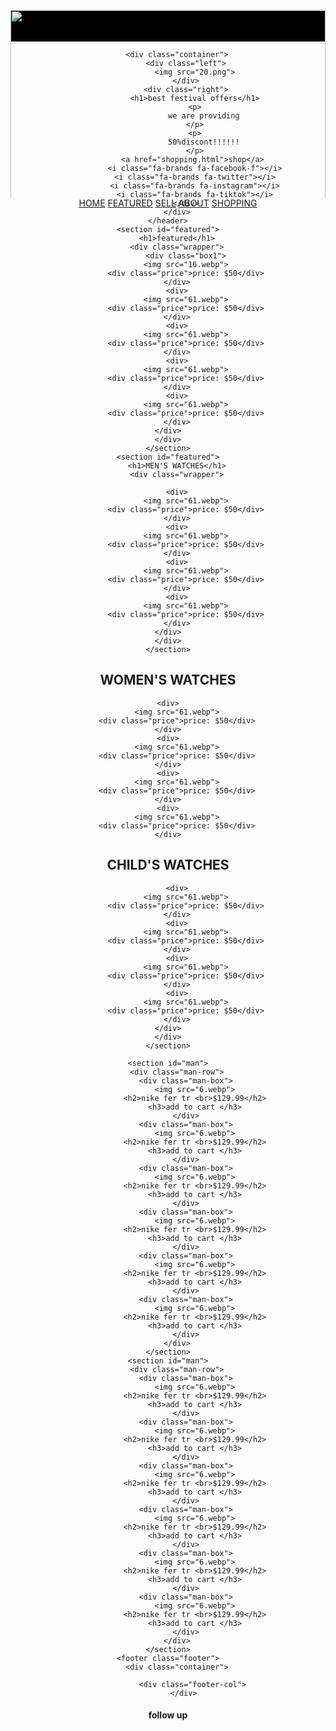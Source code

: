 <html lang="en">
<head>
    <meta charset="UTF-8">
    <meta name="viewport" content="width=device-width, initial-scale=1.0">
    <title>Document</title>
    <link rel="stylesheet" type="text/css" href="sstyle.css">
    <link rel="stylesheet" type="text/css" href="https://cdnjs.cloudflare.com/ajax/libs/font-awesome/6.4.2/css/all.min.css">
    <link rel="stylesheet" href="jquery.js">
    
</head>
<style> body{background-image: url(59.jpg); background-repeat: no-repeat; 
    background-size: cover; background-position: center; background-attachment: fixed;}</style>
<body>
    <style>
        nav{height: 50px; background-color: black;}
        ul{list-style:none;}
        li{float: left; color: whitesmoke; width:20%; line-height: 60px;
        font-size: 18px; font-family: cursive;}
        li a{color:white; text-decoration: none;}
        li a:hover{color: wheat; text-transform: lowercase;}
    </style>
    <header id="home">
        <nav>
            <div class="logo"><img src="40.png" width="100%" height="600%"></div>
            <div class="menu" id="home">
                <a href="enter"></a>
                <a href="F.K.html">HOME</a>
                <a href="shopping.html">FEATURED</a>
                <a href="#"> SELL</a>
                <a href="#">ABOUT</a>
                <a href="#" id="to">SHOPPING</a>
            </div>
        </nav>
        
        <div class="container">
            <div class="left">
                <img src="20.png">
            </div>
            <div class="right">
                <h1>best festival offers</h1>
                <p>
                    we are providing
                </p>
                <p>
                    50%discont!!!!!!
                </p>
               <a href="shopping.html">shop</a>
                <i class="fa-brands fa-facebook-f"></i>
                <i class="fa-brands fa-twitter"></i>
                <i class="fa-brands fa-instagram"></i>
                <i class="fa-brands fa-tiktok"></i>
            </div>
        </div>
    </header>
    <section id="featured">
        <h1>featured</h1>
        <div class="wrapper">
            <div class="box1">
            <img src="16.webp">
            <div class="price">price: $50</div>
        </div>
        <div>
            <img src="61.webp">
            <div class="price">price: $50</div>
        </div>
        <div>
            <img src="61.webp">
            <div class="price">price: $50</div>
        </div>
        <div>
            <img src="61.webp">
            <div class="price">price: $50</div>
        </div>
        <div>
            <img src="61.webp">
            <div class="price">price: $50</div>
        </div>
    </div>
    </div>
    </section>
    <section id="featured">
        <h1>MEN'S WATCHES</h1>
        <div class="wrapper">
            
        <div>
            <img src="61.webp">
            <div class="price">price: $50</div>
        </div>
        <div>
            <img src="61.webp">
            <div class="price">price: $50</div>
        </div>
        <div>
            <img src="61.webp">
            <div class="price">price: $50</div>
        </div>
        <div>
            <img src="61.webp">
            <div class="price">price: $50</div>
        </div>
    </div>
    </div>
    </section>

</section>
<section id="featured">
    <h1>WOMEN'S WATCHES</h1>
    <div class="wrapper">
        
    <div>
        <img src="61.webp">
        <div class="price">price: $50</div>
    </div>
    <div>
        <img src="61.webp">
        <div class="price">price: $50</div>
    </div>
    <div>
        <img src="61.webp">
        <div class="price">price: $50</div>
    </div>
    <div>
        <img src="61.webp">
        <div class="price">price: $50</div>
    </div>
</div>
</div>
</section>
 </section>
    <section id="featured">
        <h1>CHILD'S WATCHES</h1>
        <div class="wrapper">
            
        <div>
            <img src="61.webp">
            <div class="price">price: $50</div>
        </div>
        <div>
            <img src="61.webp">
            <div class="price">price: $50</div>
        </div>
        <div>
            <img src="61.webp">
            <div class="price">price: $50</div>
        </div>
        <div>
            <img src="61.webp">
            <div class="price">price: $50</div>
        </div>
    </div>
    </div>
    </section>

    <section id="man">
        <div class="man-row">
            <div class="man-box">
                <img src="6.webp">
                <h2>nike fer tr <br>$129.99</h2>
                <h3>add to cart </h3>
            </div>
            <div class="man-box">
                <img src="6.webp">
                <h2>nike fer tr <br>$129.99</h2>
                <h3>add to cart </h3>
            </div>
            <div class="man-box">
                <img src="6.webp">
                <h2>nike fer tr <br>$129.99</h2>
                <h3>add to cart </h3>
            </div>
            <div class="man-box">
                <img src="6.webp">
                <h2>nike fer tr <br>$129.99</h2>
                <h3>add to cart </h3>
            </div>
            <div class="man-box">
                <img src="6.webp">
                <h2>nike fer tr <br>$129.99</h2>
                <h3>add to cart </h3>
            </div>
            <div class="man-box">
                <img src="6.webp">
                <h2>nike fer tr <br>$129.99</h2>
                <h3>add to cart </h3>
            </div>
        </div>
    </section>
    <section id="man">
        <div class="man-row">
            <div class="man-box">
                <img src="6.webp">
                <h2>nike fer tr <br>$129.99</h2>
                <h3>add to cart </h3>
            </div>
            <div class="man-box">
                <img src="6.webp">
                <h2>nike fer tr <br>$129.99</h2>
                <h3>add to cart </h3>
            </div>
            <div class="man-box">
                <img src="6.webp">
                <h2>nike fer tr <br>$129.99</h2>
                <h3>add to cart </h3>
            </div>
            <div class="man-box">
                <img src="6.webp">
                <h2>nike fer tr <br>$129.99</h2>
                <h3>add to cart </h3>
            </div>
            <div class="man-box">
                <img src="6.webp">
                <h2>nike fer tr <br>$129.99</h2>
                <h3>add to cart </h3>
            </div>
            <div class="man-box">
                <img src="6.webp">
                <h2>nike fer tr <br>$129.99</h2>
                <h3>add to cart </h3>
            </div>
        </div>
    </section>
    <footer class="footer">
        <div class="container">
           
               <div class="footer-col">
           </div>
   <div class="footer-col">
    <h4>follow up</h4>
    <div class="social-link">
        <a href="https://www.facebook.com/profile.php?id=100077793383697&mibextid=ZbWKwL"><i class="fa-brands fa-facebook"></i><a>
        <a href="https://t.me/FKMIR01"><i class="fa-brands fa-twitter"></i><a>
         <a href="https://instagram.com/shaheenenterprises9?igshid=MzMyNGUyNmU2YQ=="><i class="fa-brands fa-instagram"></i><a>
        <a href="https://www.tiktok.com/@shaheenenterprises01?is_from_webapp=1&sender_device=pc"><i class="fa-brands fa-tiktok"></i><a>
                   </div>
</div>
            </div>
        </div>
    </footer>
</body>
</html>
